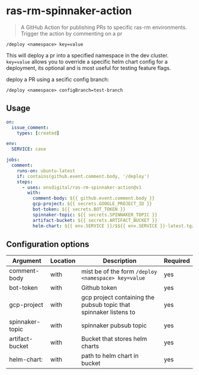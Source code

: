# ras-rm-spinnaker-action

> A GitHub Action for publishing PRs to specific ras-rm environments. Trigger the action by commenting on a pr
```
/deploy <namespace> key=value
```

This will deploy a pr into a specified namespace in the dev cluster. `key=value` allows you to override a specific helm chart config for a deployment, its optional and is most useful for testing feature flags.

deploy a PR using a secific config branch:

```
/deploy <namespace> configBranch=test-branch
```

## Usage

```yaml
on:
  issue_comment:
    types: [created]

env:
  SERVICE: case

jobs:
  comment:
    runs-on: ubuntu-latest
    if: contains(github.event.comment.body, '/deploy')
    steps:
      - uses: onsdigital/ras-rm-spinnaker-action@v1
        with:
          comment-body: ${{ github.event.comment.body }}
          gcp-project: ${{ secrets.GOOGLE_PROJECT_ID }}
          bot-token: ${{ secrets.BOT_TOKEN }}
          spinnaker-topic: ${{ secrets.SPINNAKER_TOPIC }}
          artifact-bucket: ${{ secrets.ARTIFACT_BUCKET }}
          helm-chart: ${{ env.SERVICE }}/$${{ env.SERVICE }}-latest.tgz
```

## Configuration options

| Argument  | Location | Description                                                                                                                 | Required | 
| --------------------- | -------- | --------------------------------------------------------------------------------------------------------------------------- | -------- |
| comment-body         | with     | mist be of the form `/deploy <namespace> key=value`                                        | yes      |
| bot-token            | with     | Github token | yes    |
| gcp-project          | with     | gcp project containing the pubsub topic that spinnaker listens to | yes       |
| spinnaker-topic      | with     | spinnaker pubsub topic          | yes       |
| artifact-bucket      | with     | Bucket that stores helm charts          | yes       |
| helm-chart:          | with     | path to helm chart in bucket     | yes    |
